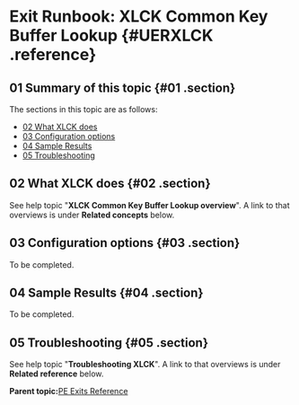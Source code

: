 # Exit Runbook: XLCK Common Key Buffer Lookup {#UERXLCK .reference}

## 01 Summary of this topic {#01 .section}

The sections in this topic are as follows:

-   [02 What XLCK does](UERXLCK.md#02)
-   [03 Configuration options](UERXLCK.md#03)
-   [04 Sample Results](UERXLCK.md#04)
-   [05 Troubleshooting](UERXLCK.md#05)

## 02 What XLCK does {#02 .section}

See help topic "**XLCK Common Key Buffer Lookup overview**". A link to that overviews is under **Related concepts** below.

## 03 Configuration options {#03 .section}

To be completed.

## 04 Sample Results {#04 .section}

To be completed.

## 05 Troubleshooting {#05 .section}

See help topic "**Troubleshooting XLCK**". A link to that overviews is under **Related reference** below.

**Parent topic:**[PE Exits Reference](../html/AAR550PMExitsRef.md)

